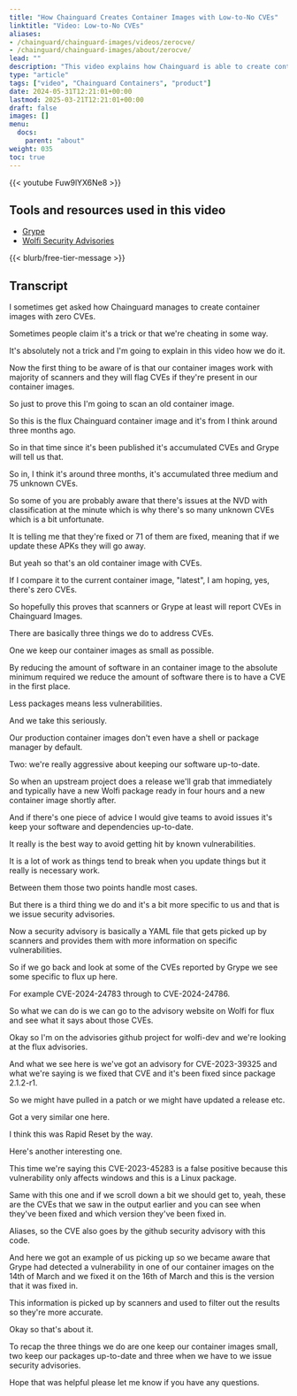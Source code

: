 ```yaml
---
title: "How Chainguard Creates Container Images with Low-to-No CVEs"
linktitle: "Video: Low-to-No CVEs"
aliases:
- /chainguard/chainguard-images/videos/zerocve/
- /chainguard/chainguard-images/about/zerocve/
lead: ""
description: "This video explains how Chainguard is able to create container images with low-to-no CVEs."
type: "article"
tags: ["video", "Chainguard Containers", "product"]
date: 2024-05-31T12:21:01+00:00
lastmod: 2025-03-21T12:21:01+00:00
draft: false
images: []
menu:
  docs:
    parent: "about"
weight: 035
toc: true
---
```


{{< youtube Fuw9lYX6Ne8 >}}

## Tools and resources used in this video

* [Grype](https://github.com/anchore/grype)
* [Wolfi Security Advisories](https://github.com/wolfi-dev/advisories)

{{< blurb/free-tier-message >}}

## Transcript

I sometimes get asked how Chainguard manages to create container images with zero CVEs.

Sometimes people claim it's a trick or that we're cheating in some way.

It's absolutely not a trick and I'm going to explain in this video how we do it.

Now the first thing to be aware of is that our container images work with majority of scanners and they will flag CVEs if they're present in our container images.

So just to prove this I'm going to scan an old container image.

So this is the flux Chainguard container image and it's from I think around three months ago.

So in that time since it's been published it's accumulated CVEs and Grype will tell us that.

So in, I think it's around three months, it's accumulated three medium and 75 unknown CVEs.

So some of you are probably aware that there's issues at the NVD with classification at the minute which is why there's so many unknown CVEs which is a bit unfortunate.

It is telling me that they're fixed or 71 of them are fixed, meaning that if we update these APKs they will go away.

But yeah so that's an old container image with CVEs.

If I compare it to the current container image, "latest", I am hoping, yes, there's zero CVEs.

So hopefully this proves that scanners or Grype at least will report CVEs in Chainguard Images.

There are basically three things we do to address CVEs.

One we keep our container images as small as possible.

By reducing the amount of software in an container image to the absolute minimum required we reduce the amount of software there is to have a CVE in the first place.

Less packages means less vulnerabilities.

And we take this seriously.

Our production container images don't even have a shell or package manager by default.

Two: we're really aggressive about keeping our software up-to-date.

So when an upstream project does a release we'll grab that immediately and typically have a new Wolfi package ready in four hours and a new container image shortly after.

And if there's one piece of advice I would give teams to avoid issues it's keep your software and dependencies up-to-date.

It really is the best way to avoid getting hit by known vulnerabilities.

It is a lot of work as things tend to break when you update things but it really is necessary work.

Between them those two points handle most cases.

But there is a third thing we do and it's a bit more specific to us and that is we issue security advisories.

Now a security advisory is basically a YAML file that gets picked up by scanners and provides them with more information on specific vulnerabilities.

So if we go back and look at some of the CVEs reported by Grype we see some specific to flux up here.

For example CVE-2024-24783 through to CVE-2024-24786.

So what we can do is we can go to the advisory website on Wolfi for flux and see what it says about those CVEs.

Okay so I'm on the advisories github project for wolfi-dev and we're looking at the flux advisories.

And what we see here is we've got an advisory for CVE-2023-39325 and what we're saying is we fixed that CVE and it's been fixed since package 2.1.2-r1.

So we might have pulled in a patch or we might have updated a release etc.

Got a very similar one here.

I think this was Rapid Reset by the way.

Here's another interesting one.

This time we're saying this CVE-2023-45283 is a false positive because this vulnerability only affects windows and this is a Linux package.

Same with this one and if we scroll down a bit we should get to, yeah, these are the CVEs that we saw in the output earlier and you can see when they've been fixed and which version they've been fixed in.

Aliases, so the CVE also goes by the github security advisory with this code.

And here we got an example of us picking up so we became aware that Grype had detected a vulnerability in one of our container images on the 14th of March and we fixed it on the 16th of March and this is the version that it was fixed in.

This information is picked up by scanners and used to filter out the results so they're more accurate.

Okay so that's about it.

To recap the three things we do are one keep our container images small, two keep our packages up-to-date and three when we have to we issue security advisories.

Hope that was helpful please let me know if you have any questions.
